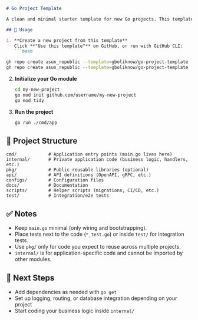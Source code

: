 

````markdown
# Go Project Template

A clean and minimal starter template for new Go projects. This template provides a well-structured layout you can use as a foundation for your applications.

## 🚀 Usage

1. **Create a new project from this template**  
   Click **"Use this template"** on GitHub, or run with GitHub CLI:  
   ```bash

gh repo create asun_republic --template=gboliknow/go-project-template --public --clone
gh repo create asun_republic --template=gboliknow/go-project-template --private --clone
````

2. **Initialize your Go module**

   ```bash
   cd my-new-project
   go mod init github.com/username/my-new-project
   go mod tidy
   ```

3. **Run the project**

   ```bash
   go run ./cmd/app
   ```

## 📂 Project Structure

```
cmd/            # Application entry points (main.go lives here)
internal/       # Private application code (business logic, handlers, etc.)
pkg/            # Public reusable libraries (optional)
api/            # API definitions (OpenAPI, gRPC, etc.)
configs/        # Configuration files
docs/           # Documentation
scripts/        # Helper scripts (migrations, CI/CD, etc.)
test/           # Integration/e2e tests
```

## ✅ Notes

* Keep `main.go` minimal (only wiring and bootstrapping).
* Place tests next to the code (`*_test.go`) or inside `test/` for integration tests.
* Use `pkg/` only for code you expect to reuse across multiple projects.
* `internal/` is for application-specific code and cannot be imported by other modules.

## 📌 Next Steps

* Add dependencies as needed with `go get`
* Set up logging, routing, or database integration depending on your project
* Start coding your business logic inside `internal/`


